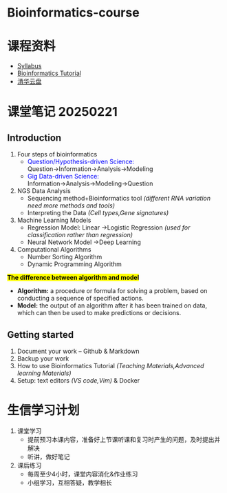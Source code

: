 # **Bioinformatics-course**  
# 课程资料
- [Syllabus](https://365.kdocs.cn/l/caAbfIt5y8Fk)  
- [Bioinformatics Tutorial](https://bioinfo.gitbook.io)
- [清华云盘](https://cloud.tsinghua.edu.cn/d/dcbb0944631a4291b34c/)

# 课堂笔记 20250221
## Introduction
1. Four steps of bioinformatics
    - <font color=Blue>Question/Hypothesis-driven Science:</font> Question→Information→Analysis→Modeling  
    - <font color=Blue>Gig Data-driven Science:</font> Information→Analysis→Modeling→Question   
2. NGS Data Analysis
    - Sequencing method+Bioinformatics tool *(different RNA variation need more methods and tools)*
    - Interpreting the Data *(Cell types,Gene signatures)*
3. Machine Learning Models
    - Regression Model: Linear →Logistic Regression *(used for classification rather than regression)*
    - Neural Network Model →Deep Learning
4. Computational Algorithms
    - Number Sorting Algorithm
    - Dynamic Programming Algorithm  

<strong><mark>The difference between algorithm and model</mark></strong>
- **Algorithm:** a procedure or formula for solving a problem, based on conducting a sequence of specified actions.
- **Model:** the output of an algorithm after it has been trained on data, which can then be used to make predictions or decisions.

## Getting started
1. Document your work – Github & Markdown
2. Backup your work
3. How to use Bioinformatics Tutorial *(Teaching Materials,Advanced learning Materials)*
4. Setup: text editors *(VS code,Vim)* & Docker  

# 生信学习计划
1. 课堂学习
    - 提前预习本课内容，准备好上节课听课和复习时产生的问题，及时提出并解决
    - 听讲，做好笔记
2. 课后练习
    - 每周至少4小时，课堂内容消化&作业练习
    - 小组学习，互相答疑，教学相长




